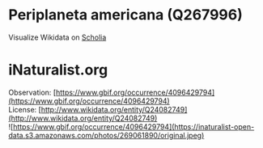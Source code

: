 
Periplaneta americana (Q267996)
===============================
  
Visualize Wikidata on [Scholia](https://scholia.toolforge.org/taxon/Q267996)
# iNaturalist.org
  
Observation: [https://www.gbif.org/occurrence/4096429794](https://www.gbif.org/occurrence/4096429794)  
License: [http://www.wikidata.org/entity/Q24082749](http://www.wikidata.org/entity/Q24082749)  
![https://www.gbif.org/occurrence/4096429794](https://inaturalist-open-data.s3.amazonaws.com/photos/269061890/original.jpeg)